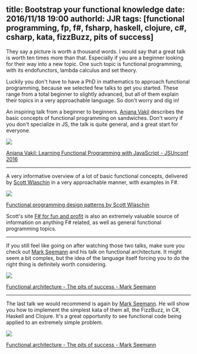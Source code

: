 title: Bootstrap your functional knowledge 
date: 2016/11/18 19:00
authorId: JJR
tags: [functional programming, fp, f#, fsharp, haskell, clojure, c#, csharp, kata, fizzBuzz, pits of success]
---

They say a picture is worth a thousand words. I would say that a great talk is worth ten times more than that. Especially if you are a beginner looking for their way into a new topic. One such topic is functional programming, with its endofunctors, lambda calculus and set theory.  

Luckily you don't have to have a PhD in mathematics to approach functional programming, because we selected few talks to get you started. These range from a total beginner to slightly advanced, but all of them explain their topics in a very approachable language. So don't worry and dig in! 

<!-- more -->

An inspiring talk from a beginner to beginners. [Anjana Vakil](https://twitter.com/anjanavakil) describes the basic concepts of functional programming on sandwiches. Don't worry if you don't specialize in JS, the talk is quite general, and a great start for everyone. 

[![](https://img.youtube.com/vi/e-5obm1G_FY/0.jpg)](https://www.youtube.com/watch?v=e-5obm1G_FY)

[Anjana Vakil: Learning Functional Programming with JavaScript - JSUnconf 2016](https://www.youtube.com/watch?v=e-5obm1G_FY)

---

A very informative overview of a lot of basic functional concepts, delivered by [Scott Wlaschin](https://twitter.com/scottwlaschin) in a very approachable manner, with examples in F#.

[![](https://img.youtube.com/vi/E8I19uA-wGY/0.jpg)](https://www.youtube.com/watch?v=E8I19uA-wGY)

[Functional programming design patterns by Scott Wlaschin](https://www.youtube.com/watch?v=E8I19uA-wGY)

Scott's site [F# for fun and profit](https://fsharpforfunandprofit.com/) is also an extremely valuable source of information on anything F# related, as well as general functional programming topics.

---

If you still feel like going on after watching those two talks, make sure you check out [Mark Seemann](https://twitter.com/ploeh) and his talk on functional architecture. It might seem a bit complex, but the idea of the language itself forcing you to do the right thing is definitely worth considering. 

[![](https://img.youtube.com/vi/US8QG9I1XW0/0.jpg)](https://www.youtube.com/watch?v=US8QG9I1XW0)

[Functional architecture - The pits of success - Mark Seemann](https://www.youtube.com/watch?v=US8QG9I1XW0)

---

The last talk we would recommend is again by [Mark Seemann](https://twitter.com/ploeh). He will show you how to implement the simplest kata of them all, the FizzBuzz, in C#, Haskell and Clojure. It's a great opportunity to see functional code being applied to an extremely simple problem.

[![](https://img.youtube.com/vi/Ux5wUSOsEfc/0.jpg)](https://www.youtube.com/watch?v=Ux5wUSOsEfc)

[Functional architecture - The pits of success - Mark Seemann](https://www.youtube.com/watch?v=Ux5wUSOsEfc)
